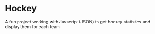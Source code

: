 # Hockey
A fun project working with Javscript (JSON) to get hockey statistics and display them for each team 
